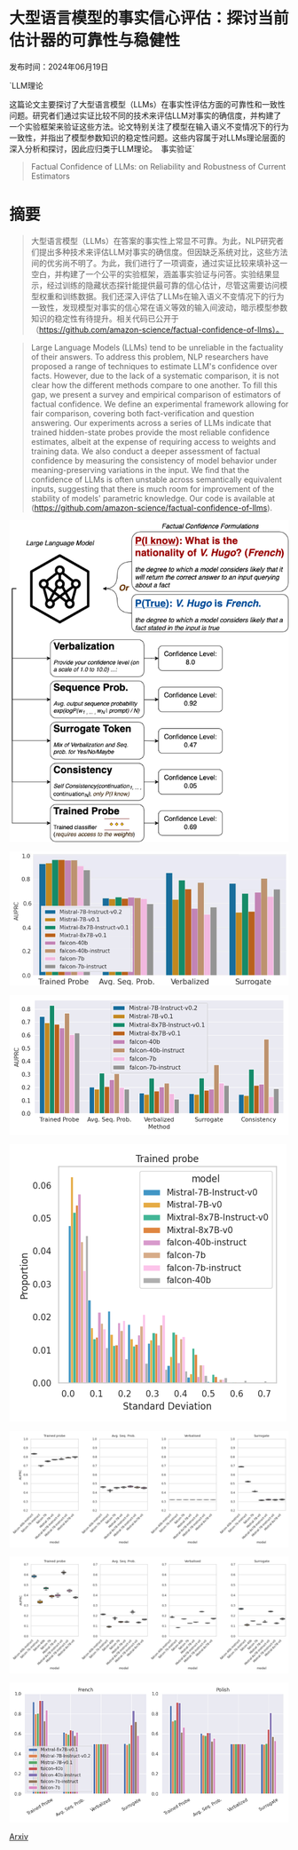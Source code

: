 # 大型语言模型的事实信心评估：探讨当前估计器的可靠性与稳健性

发布时间：2024年06月19日

`LLM理论

这篇论文主要探讨了大型语言模型（LLMs）在事实性评估方面的可靠性和一致性问题。研究者们通过实证比较不同的技术来评估LLM对事实的确信度，并构建了一个实验框架来验证这些方法。论文特别关注了模型在输入语义不变情况下的行为一致性，并指出了模型参数知识的稳定性问题。这些内容属于对LLMs理论层面的深入分析和探讨，因此应归类于LLM理论。` `事实验证`

> Factual Confidence of LLMs: on Reliability and Robustness of Current Estimators

# 摘要

> 大型语言模型（LLMs）在答案的事实性上常显不可靠。为此，NLP研究者们提出多种技术来评估LLM对事实的确信度。但因缺乏系统对比，这些方法间的优劣尚不明了。为此，我们进行了一项调查，通过实证比较来填补这一空白，并构建了一个公平的实验框架，涵盖事实验证与问答。实验结果显示，经过训练的隐藏状态探针能提供最可靠的信心估计，尽管这需要访问模型权重和训练数据。我们还深入评估了LLMs在输入语义不变情况下的行为一致性，发现模型对事实的信心常在语义等效的输入间波动，暗示模型参数知识的稳定性有待提升。相关代码已公开于（https://github.com/amazon-science/factual-confidence-of-llms）。

> Large Language Models (LLMs) tend to be unreliable in the factuality of their answers. To address this problem, NLP researchers have proposed a range of techniques to estimate LLM's confidence over facts. However, due to the lack of a systematic comparison, it is not clear how the different methods compare to one another. To fill this gap, we present a survey and empirical comparison of estimators of factual confidence. We define an experimental framework allowing for fair comparison, covering both fact-verification and question answering. Our experiments across a series of LLMs indicate that trained hidden-state probes provide the most reliable confidence estimates, albeit at the expense of requiring access to weights and training data. We also conduct a deeper assessment of factual confidence by measuring the consistency of model behavior under meaning-preserving variations in the input. We find that the confidence of LLMs is often unstable across semantically equivalent inputs, suggesting that there is much room for improvement of the stability of models' parametric knowledge. Our code is available at (https://github.com/amazon-science/factual-confidence-of-llms).

![大型语言模型的事实信心评估：探讨当前估计器的可靠性与稳健性](../../../paper_images/2406.13415/Fact_Conf.png)

![大型语言模型的事实信心评估：探讨当前估计器的可靠性与稳健性](../../../paper_images/2406.13415/p_t.png)

![大型语言模型的事实信心评估：探讨当前估计器的可靠性与稳健性](../../../paper_images/2406.13415/p_ik.png)

![大型语言模型的事实信心评估：探讨当前估计器的可靠性与稳健性](../../../paper_images/2406.13415/std_pt.png)

![大型语言模型的事实信心评估：探讨当前估计器的可靠性与稳健性](../../../paper_images/2406.13415/auprc_paraph_pt.png)

![大型语言模型的事实信心评估：探讨当前估计器的可靠性与稳健性](../../../paper_images/2406.13415/auprc_paraph.png)

![大型语言模型的事实信心评估：探讨当前估计器的可靠性与稳健性](../../../paper_images/2406.13415/translations_methods_robustness.png)

[Arxiv](https://arxiv.org/abs/2406.13415)
